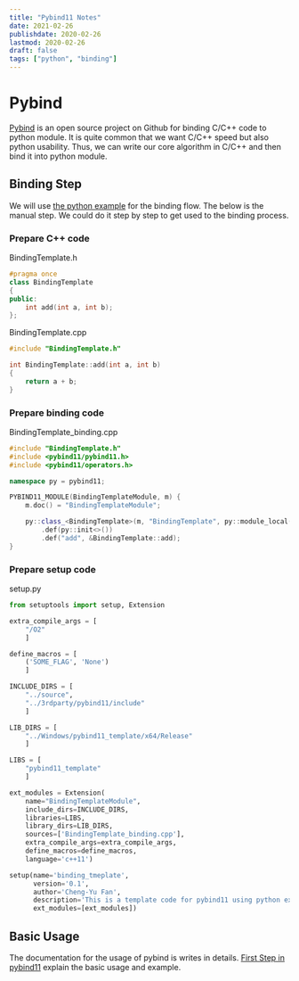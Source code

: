 ```yaml
---
title: "Pybind11 Notes"
date: 2021-02-26
publishdate: 2020-02-26
lastmod: 2020-02-26
draft: false
tags: ["python", "binding"]
---
```



# Pybind
[Pybind](https://github.com/pybind/pybind11) is an open source project on Github for binding C/C++ code to python module. It is quite common that we want C/C++ speed but also python usability. Thus, we can write our core algorithm in C/C++ and then bind it into python module. 

## Binding Step
We will use [the python example](https://github.com/pybind/python_example) for the binding flow. 
The below is the manual step. We could do it step by step to get used to the binding process.

### Prepare C++ code

BindingTemplate.h
```c++
#pragma once
class BindingTemplate
{
public:
    int add(int a, int b);
};
```
BindingTemplate.cpp
```c++
#include "BindingTemplate.h"

int BindingTemplate::add(int a, int b) 
{
    return a + b;
}
```

### Prepare binding code
BindingTemplate_binding.cpp
```c++
#include "BindingTemplate.h"
#include <pybind11/pybind11.h>
#include <pybind11/operators.h>

namespace py = pybind11;

PYBIND11_MODULE(BindingTemplateModule, m) {
    m.doc() = "BindingTemplateModule";

    py::class_<BindingTemplate>(m, "BindingTemplate", py::module_local())
        .def(py::init<>())
        .def("add", &BindingTemplate::add);
}
```

### Prepare setup code
setup.py
```python
from setuptools import setup, Extension

extra_compile_args = [
    "/O2"
    ]

define_macros = [
    ('SOME_FLAG', 'None')
    ]

INCLUDE_DIRS = [
    "../source",
    "../3rdparty/pybind11/include"
    ]

LIB_DIRS = [
    "../Windows/pybind11_template/x64/Release"
    ]

LIBS = [
    "pybind11_template"
    ]

ext_modules = Extension(
    name="BindingTemplateModule",
    include_dirs=INCLUDE_DIRS,
    libraries=LIBS,
    library_dirs=LIB_DIRS,
    sources=['BindingTemplate_binding.cpp'],
    extra_compile_args=extra_compile_args,
    define_macros=define_macros,
    language='c++11')

setup(name='binding_tmeplate',
      version='0.1',
      author='Cheng-Yu Fan',
      description='This is a template code for pybind11 using python example',
      ext_modules=[ext_modules])
```


## Basic Usage
The documentation for the usage of pybind is writes in details. [First Step in pybind11](https://pybind11.readthedocs.io/en/stable/basics.html#) explain the basic usage and example.

